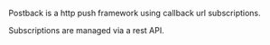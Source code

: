 Postback is a http push framework using callback url subscriptions.

Subscriptions are managed via a rest API.
